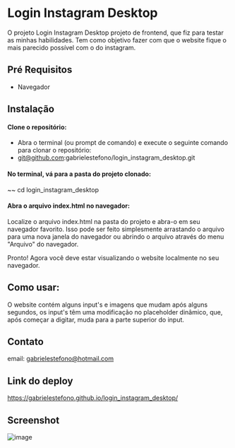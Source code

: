 # Login Instagram Desktop

O projeto Login Instagram Desktop projeto de frontend, que fiz para testar as minhas habilidades. Tem como objetivo fazer com que o website fique o mais parecido possível com o do instagram.

## Pré Requisitos
* Navegador

## Instalação

#### Clone o repositório:
* Abra o terminal (ou prompt de comando) e execute o seguinte comando para clonar o repositório:
* git@github.com:gabrielestefono/login_instagram_desktop.git
#### No terminal, vá para a pasta do projeto clonado:
~~ cd login_instagram_desktop
#### Abra o arquivo index.html no navegador:
Localize o arquivo index.html na pasta do projeto e abra-o em seu navegador favorito. Isso pode ser feito simplesmente arrastando o arquivo para uma nova janela do navegador ou abrindo o arquivo através do menu "Arquivo" do navegador.

Pronto! Agora você deve estar visualizando o website localmente no seu navegador.

## Como usar:

O website contém alguns input's e imagens que mudam após alguns segundos, os input's têm uma modificação no placeholder dinâmico, que, após começar a digitar, muda para a parte superior do input.

## Contato

email: gabrielestefono@hotmail.com

## Link do deploy
https://gabrielestefono.github.io/login_instagram_desktop/

## Screenshot
![image](https://user-images.githubusercontent.com/104292192/232831545-8cf2274d-2bc8-43ab-a1a8-bcfc22bbfcfa.png)

